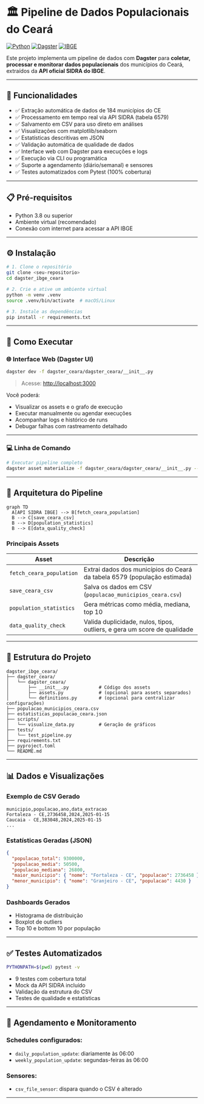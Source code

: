 # 🏛️ Pipeline de Dados Populacionais do Ceará

[![Python](https://img.shields.io/badge/Python-3.8%2B-blue.svg)](https://python.org)
[![Dagster](https://img.shields.io/badge/Dagster-Latest-orange.svg)](https://dagster.io)
[![IBGE](https://img.shields.io/badge/Fonte-API%20SIDRA%20IBGE-green.svg)](https://apisidra.ibge.gov.br)

Este projeto implementa um pipeline de dados com **Dagster** para **coletar, processar e monitorar dados populacionais** dos municípios do Ceará, extraídos da **API oficial SIDRA do IBGE**.

---

## 🎯 Funcionalidades

* ✅ Extração automática de dados de 184 municípios do CE
* ✅ Processamento em tempo real via API SIDRA (tabela 6579)
* ✅ Salvamento em CSV para uso direto em análises
* ✅ Visualizações com matplotlib/seaborn
* ✅ Estatísticas descritivas em JSON
* ✅ Validação automática de qualidade de dados
* ✅ Interface web com Dagster para execuções e logs
* ✅ Execução via CLI ou programática
* ✅ Suporte a agendamento (diário/semanal) e sensores
* ✅ Testes automatizados com Pytest (100% cobertura)

---

## 📋 Pré-requisitos

* Python 3.8 ou superior
* Ambiente virtual (recomendado)
* Conexão com internet para acessar a API IBGE

---

## ⚙️ Instalação

```bash
# 1. Clone o repositório
git clone <seu-repositorio>
cd dagster_ibge_ceara

# 2. Crie e ative um ambiente virtual
python -m venv .venv
source .venv/bin/activate  # macOS/Linux

# 3. Instale as dependências
pip install -r requirements.txt
```

---

## 🚀 Como Executar

### 🌐 Interface Web (Dagster UI)

```bash
dagster dev -f dagster_ceara/dagster_ceara/__init__.py
```

> Acesse: [http://localhost:3000](http://localhost:3000)

Você poderá:

* Visualizar os assets e o grafo de execução
* Executar manualmente ou agendar execuções
* Acompanhar logs e histórico de runs
* Debugar falhas com rastreamento detalhado

---

### 💻 Linha de Comando

```bash
# Executar pipeline completo
dagster asset materialize -f dagster_ceara/dagster_ceara/__init__.py --select "fetch_ceara_population,save_ceara_csv"
```

---

## 🧱 Arquitetura do Pipeline

```mermaid
graph TD
  A[API SIDRA IBGE] --> B[fetch_ceara_population]
  B --> C[save_ceara_csv]
  B --> D[population_statistics]
  B --> E[data_quality_check]
```

### Principais Assets

| Asset                    | Descrição                                                                |
| ------------------------ | ------------------------------------------------------------------------ |
| `fetch_ceara_population` | Extrai dados dos municípios do Ceará da tabela 6579 (população estimada) |
| `save_ceara_csv`         | Salva os dados em CSV (`populacao_municipios_ceara.csv`)                 |
| `population_statistics`  | Gera métricas como média, mediana, top 10                                |
| `data_quality_check`     | Valida duplicidade, nulos, tipos, outliers, e gera um score de qualidade |

---

## 📁 Estrutura do Projeto

```
dagster_ibge_ceara/
├── dagster_ceara/
│   └── dagster_ceara/
│       ├── __init__.py           # Código dos assets
│       ├── assets.py             # (opcional para assets separados)
│       └── definitions.py        # (opcional para centralizar configurações)
├── populacao_municipios_ceara.csv
├── estatisticas_populacao_ceara.json
├── scripts/
│   └── visualize_data.py         # Geração de gráficos
├── tests/
│   └── test_pipeline.py
├── requirements.txt
├── pyproject.toml
└── README.md
```

---

## 📊 Dados e Visualizações

### Exemplo de CSV Gerado

```csv
municipio,populacao,ano,data_extracao
Fortaleza - CE,2736458,2024,2025-01-15
Caucaia - CE,383048,2024,2025-01-15
...
```

### Estatísticas Geradas (JSON)

```json
{
  "populacao_total": 9300000,
  "populacao_media": 50500,
  "populacao_mediana": 26800,
  "maior_municipio": { "nome": "Fortaleza - CE", "populacao": 2736458 },
  "menor_municipio": { "nome": "Granjeiro - CE", "populacao": 4430 }
}
```

### Dashboards Gerados

* Histograma de distribuição
* Boxplot de outliers
* Top 10 e bottom 10 por população

---

## ✅ Testes Automatizados

```bash
PYTHONPATH=$(pwd) pytest -v
```

* 9 testes com cobertura total
* Mock da API SIDRA incluído
* Validação da estrutura do CSV
* Testes de qualidade e estatísticas

---

## 🔄 Agendamento e Monitoramento

### Schedules configurados:

* `daily_population_update`: diariamente às 06:00
* `weekly_population_update`: segundas-feiras às 06:00

### Sensores:

* `csv_file_sensor`: dispara quando o CSV é alterado

---
